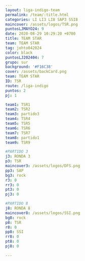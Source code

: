 ```yaml
---
layout: liga-indigo-team
permalink: /team/:title.html
categories: LI LI3 LI8 SAP3 SSI8
maincover: /assets/logos/TSR.png
puntosLJMAYO24: 9
date: 2020-08-29 10:29:20 +0700
title: TEAM STAR
team: TEAM STAR
tag: johto042024
color: black
puntosLJ202404: 7
grupo: sur
background: '#F16C38'
cover: /assets/backCard.png
team: TEAM STAR
ID: TSR
route: /liga-indigo
puntos: 2
pj: 1

team1: TSR1
team2: TSR2
team3: partido3
team4: TSR4
team5: TSR5
team6: TSR6
team7: TSR7
team8: partido1
team9: TSR9

#PARTIDO 3
j3: RONDA 3
p3: TSR
maincover3: /assets/logos/DFS.png
pp3: SAP
bg3: rock
r3: 0
rr3: 0 
pt3: 0
pj3: 0

#PARTIDO 8
j8: RONDA 8
maincover8: /assets/logos/SSI.png
bg8: rock 
p8: TSR
r8: 0
pp8: SSI
rr8: 0
pt8: 0
pj8: 0

---
```



